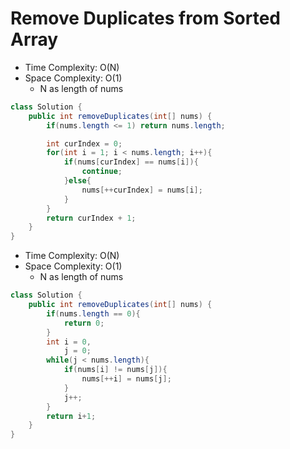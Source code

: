 # Remove Duplicates from Sorted Array

- Time Complexity: O(N)
- Space Complexity: O(1)
  - N as length of nums

```java
class Solution {
    public int removeDuplicates(int[] nums) {
        if(nums.length <= 1) return nums.length;

        int curIndex = 0;
        for(int i = 1; i < nums.length; i++){
            if(nums[curIndex] == nums[i]){
                continue;
            }else{
                nums[++curIndex] = nums[i];
            }
        }
        return curIndex + 1;
    }
}
```

- Time Complexity: O(N)
- Space Complexity: O(1)
  - N as length of nums

```java
class Solution {
    public int removeDuplicates(int[] nums) {
        if(nums.length == 0){
            return 0;
        }
        int i = 0,
            j = 0;
        while(j < nums.length){
            if(nums[i] != nums[j]){
                nums[++i] = nums[j];
            }
            j++;
        }
        return i+1;
    }
}
```
